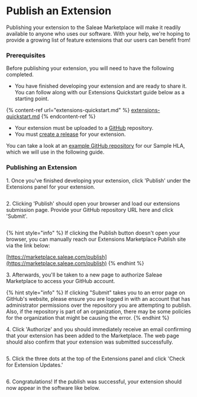 # Publish an Extension

Publishing your extension to the Saleae Marketplace will make it readily available to anyone who uses our software. With your help, we're hoping to provide a growing list of feature extensions that our users can benefit from!

### Prerequisites

Before publishing your extension, you will need to have the following completed.

* You have finished developing your extension and are ready to share it. You can follow along with our Extensions Quickstart guide below as a starting point.

{% content-ref url="extensions-quickstart.md" %}
[extensions-quickstart.md](extensions-quickstart.md)
{% endcontent-ref %}

* Your extension must be uploaded to a [GitHub](https://github.com/) repository.
* You must [create a release](https://help.github.com/en/github/administering-a-repository/managing-releases-in-a-repository) for your extension.

You can take a look at an [example GitHub repository](https://github.com/timreyes/sampleHLA) for our Sample HLA, which we will use in the following guide.

### Publishing an Extension

1\. Once you've finished developing your extension, click 'Publish' under the Extensions panel for your extension.

<div align="left">

<img src="../.gitbook/assets/Screen Shot 2020-06-10 at 8.40.05 PM.png" alt="">

</div>

2\. Clicking 'Publish' should open your browser and load our extensions submission page. Provide your GitHub repository URL here and click 'Submit'.

<div align="left">

<img src="../.gitbook/assets/Screen Shot 2020-06-11 at 8.52.44 PM.png" alt="">

</div>

{% hint style="info" %}
If clicking the Publish button doesn't open your browser, you can manually reach our Extensions Marketplace Publish site via the link below:

[https://marketplace.saleae.com/publish](https://marketplace.saleae.com/publish)
{% endhint %}

3\. Afterwards, you'll be taken to a new page to authorize Saleae Marketplace to access your GitHub account.&#x20;

{% hint style="info" %}
If clicking "Submit" takes you to an error page on GitHub's website, please ensure you are logged in with an account that has administrator permissions over the repository you are attempting to publish. Also, if the repository is part of an organization, there may be some policies for the organization that might be causing the error.
{% endhint %}

4\. Click 'Authorize' and you should immediately receive an email confirming that your extension has been added to the Marketplace. The web page should also confirm that your extension was submitted successfully.

<div align="left">

<img src="../.gitbook/assets/Screen Shot 2020-06-11 at 9.31.38 PM.png" alt="">

</div>

5\. Click the three dots at the top of the Extensions panel and click 'Check for Extension Updates.'

<div align="left">

<img src="../.gitbook/assets/Screen Shot 2020-06-11 at 11.10.17 PM.png" alt="">

</div>

6\. Congratulations! If the publish was successful, your extension should now appear in the software like below.

<div align="left">

<img src="../.gitbook/assets/Screen Shot 2020-06-11 at 9.17.50 PM.png" alt="">

</div>

